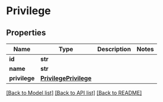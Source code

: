 # Privilege

## Properties
Name | Type | Description | Notes
------------ | ------------- | ------------- | -------------
**id** | **str** |  | 
**name** | **str** |  | 
**privilege** | [**PrivilegePrivilege**](PrivilegePrivilege.md) |  | 

[[Back to Model list]](../README.md#documentation-for-models) [[Back to API list]](../README.md#documentation-for-api-endpoints) [[Back to README]](../README.md)


